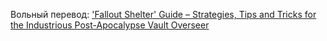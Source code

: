 
Вольный перевод: ['Fallout Shelter' Guide – Strategies, Tips and Tricks for the Industrious Post-Apocalypse Vault Overseer](http://toucharcade.com/2015/06/18/fallout-shelter-guide-tips-tricks-cheats/)